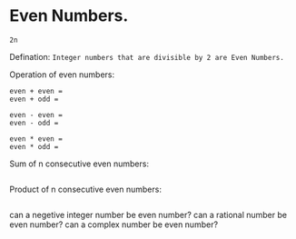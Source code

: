 # Even Numbers.
```
2n
```
Defination: 
```Integer numbers that are divisible by 2 are Even Numbers.```

Operation of even numbers:
```
even + even = 
even + odd = 

even - even = 
even - odd = 

even * even = 
even * odd = 
```

Sum of n consecutive even numbers:
```

```
Product of n consecutive even numbers:
```

```



can a negetive integer number be even number?
can a rational number be even number?
can a complex number be even number?
